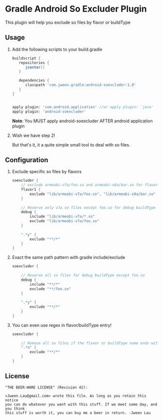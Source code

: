 Gradle Android So Excluder Plugin
=========================================

This plugin will help you exclude so files by flavor or buildType


Usage
-----

1. Add the following scripts to your build.gradle

    ```groovy
    buildscript {
       repositories {
          jcenter()
       }

       dependencies {
          classpath 'com.jween.gradle:android-soexcluder:1.0'
       }
    }


    apply plugin: 'com.android.application' //or apply plugin: 'java'
    apply plugin: 'android-soexcluder'
    ```
    **Note**: You MUST apply android-soexcluder AFTER android application plugin

 2. Wish we have step 2! 
 
    But that's it, it a quite simple small tool to deal with so files.
 

Configuration
-------------

1. Exclude specific so files by flavors

    ```groovy
    soexcluder {
        // exclude armeabi-v7a/foo.so and armeabi-v8a/bar.so for flavor1
        flavor1 {
            exclude "lib/armeabi-v7a/foo.so", "lib/armeabi-v8a/bar.so"
        }
        
        // Reserve only v7a so files except foo.so for debug buildType
        debug {
            include "lib/armeabi-v7a/*.so" 
            exclude "lib/armeabi-v7a/foo.so"
        }
        
        ".*y" {
            exclude "**/*"
        }
    }
    ```

2. Exact the same path pattern with gradle include/exclude

    ```groovy
    soexcluder {
        
        // Reserve all so files for debug buildType except foo.so
        debug {
            include "**/*" 
            exclude "**/foo.so"
        }
        
        ".*y" {
            exclude "**/*"
        }
    }
    ```

 3. You can even use regex in flavor/buildType entry!
 
     ```groovy
     soexcluder {
         
         // Remove all so files if the flavor or buildType name ends with 'o' 
         ".*o" {
             exclude "**/*"
         }
     }
     ```
 
License   
-------   
 
    "THE BEER-WARE LICENSE" (Revision 42):

    <Jween.Lau@gmail.com> wrote this file. As long as you retain this notice
    you can do whatever you want with this stuff. If we meet some day, and you think
    this stuff is worth it, you can buy me a beer in return. -Jween Lau
 